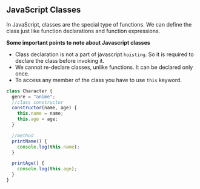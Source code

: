 ## JavaScript Classes

In JavaScript, classes are the special type of functions. We can define the class just like function declarations and function expressions.

**Some important points to note about Javascript classes**
* Class declaration is not a part of javascript `hoisting`. So it is required to declare the class before invoking it.
* We cannot re-declare classes, unlike functions. It can be declared only once.
* To access any member of the class you have to use `this` keyword.


```javascript
class Character {
  genre = "anime";
  //class constructor
  constructor(name, age) {
    this.name = name;
    this.age = age;
  }

  //method
  printName() {
    console.log(this.name);
  }

  printAge() {
    console.log(this.age);
  }
}

```